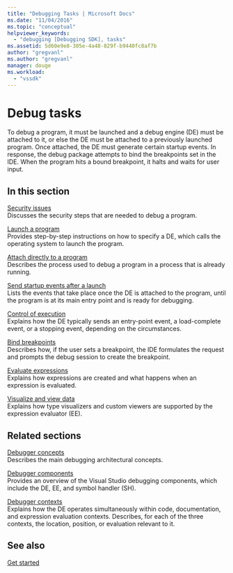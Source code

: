 ```yaml
---
title: "Debugging Tasks | Microsoft Docs"
ms.date: "11/04/2016"
ms.topic: "conceptual"
helpviewer_keywords: 
  - "debugging [Debugging SDK], tasks"
ms.assetid: 5d60e9e8-305e-4a48-829f-b9440fc8af7b
author: "gregvanl"
ms.author: "gregvanl"
manager: douge
ms.workload: 
  - "vssdk"
---
```

# Debug tasks
To debug a program, it must be launched and a debug engine (DE) must be attached to it, or else the DE must be attached to a previously launched program. Once attached, the DE must generate certain startup events. In response, the debug package attempts to bind the breakpoints set in the IDE. When the program hits a bound breakpoint, it halts and waits for user input.  
  
## In this section  
 [Security issues](../../extensibility/debugger/security-issues.md)  
 Discusses the security steps that are needed to debug a program.  
  
 [Launch a program](../../extensibility/debugger/launching-a-program.md)  
 Provides step-by-step instructions on how to specify a DE, which calls the operating system to launch the program.  
  
 [Attach directly to a program](../../extensibility/debugger/attaching-directly-to-a-program.md)  
 Describes the process used to debug a program in a process that is already running.  
  
 [Send startup events after a launch](../../extensibility/debugger/sending-startup-events-after-a-launch.md)  
 Lists the events that take place once the DE is attached to the program, until the program is at its main entry point and is ready for debugging.  
  
 [Control of execution](../../extensibility/debugger/control-of-execution.md)  
 Explains how the DE typically sends an entry-point event, a load-complete event, or a stopping event, depending on the circumstances.  
  
 [Bind breakpoints](../../extensibility/debugger/binding-breakpoints.md)  
 Describes how, if the user sets a breakpoint, the IDE formulates the request and prompts the debug session to create the breakpoint.  
  
 [Evaluate expressions](../../extensibility/debugger/evaluating-expressions.md)  
 Explains how expressions are created and what happens when an expression is evaluated.  
  
 [Visualize and view data](../../extensibility/debugger/visualizing-and-viewing-data.md)  
 Explains how type visualizers and custom viewers are supported by the expression evaluator (EE).  
  
## Related sections  
 [Debugger concepts](../../extensibility/debugger/debugger-concepts.md)  
 Describes the main debugging architectural concepts.  
  
 [Debugger components](../../extensibility/debugger/debugger-components.md)  
 Provides an overview of the Visual Studio debugging components, which include the DE, EE, and symbol handler (SH).  
  
 [Debugger contexts](../../extensibility/debugger/debugger-contexts.md)  
 Explains how the DE operates simultaneously within code, documentation, and expression evaluation contexts. Describes, for each of the three contexts, the location, position, or evaluation relevant to it.  
  
## See also  
 [Get started](../../extensibility/debugger/getting-started-with-debugger-extensibility.md)